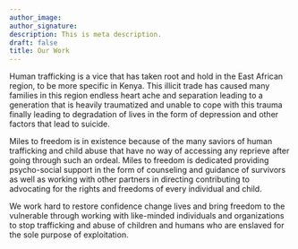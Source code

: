 ```yaml
---
author_image:
author_signature:
description: This is meta description.
draft: false
title: Our Work
---
```


Human trafficking is a vice that has taken root and hold in the East African region, to be more specific in Kenya. This illicit trade has caused many families in this region endless heart ache and separation leading to a generation that is heavily traumatized and unable to cope with this trauma finally leading to degradation of lives in the form of depression and other factors that lead to suicide.

Miles to freedom is in existence because of the many saviors of human trafficking and child abuse that have no way of accessing any reprieve after going through such an ordeal. Miles to freedom is dedicated providing psycho-social support in the form of counseling and guidance of survivors as well as working with other partners in directing contributing to advocating for the rights and freedoms of every individual and child.

We work hard to restore confidence change lives and bring freedom to the vulnerable through working with like-minded individuals and organizations to stop trafficking and abuse of children and humans who are enslaved for the sole purpose of exploitation.